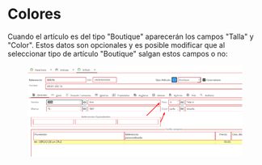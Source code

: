 # Colores

Cuando el artículo es del tipo "Boutique" aparecerán los campos "Talla" y "Color". Estos datos son opcionales y es posible modificar que al seleccionar tipo de artículo "Boutique" salgan estos campos o no:

<figure><img src="../../../.gitbook/assets/imagen (8) (2).png" alt=""><figcaption></figcaption></figure>

